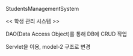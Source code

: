 StudentsManagementSystem

<< 학생 관리 시스템 >>


DAO(Data Access Object)를 통해
DB에 CRUD 작업

Servlet을 이용, model-2 구조로 변경

